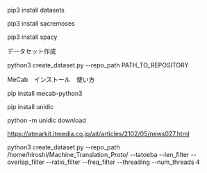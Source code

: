 pip3 install datasets

pip3 install sacremoses

pip3 install spacy

データセット作成

python3 create_dataset.py --repo_path PATH_TO_REPOSITORY


MeCab　インストール　使い方

pip install mecab-python3

pip install unidic

python -m unidic download

https://atmarkit.itmedia.co.jp/ait/articles/2102/05/news027.html

python3 create_dataset.py --repo_path /home/hiroshi/Machine_Translation_Proto/ --tatoeba --len_filter --overlap_filter --ratio_filter --freq_filter --threading --num_threads 4

